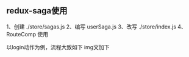 ## redux-saga使用
1、创建 ./store/sagas.js
2、编写 userSaga.js
3、改写 ./store/index.js
4、RouteComp 使用

以login动作为例，流程大致如下 img文加下

